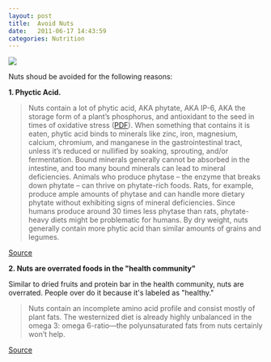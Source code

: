 ```yaml
---
layout: post
title:  Avoid Nuts
date:   2011-06-17 14:43:59
categories: Nutrition
---
```


<img src="{{ site.baseurl }}/assets/nuts.jpg"  width=""/>

Nuts shoud be avoided for the following reasons:

**1. Phyctic Acid.** 

> Nuts contain a lot of phytic acid, AKA phytate, AKA IP-6, AKA the storage form of a plant’s phosphorus, and antioxidant to the seed in times of oxidative stress ([PDF](http://www.google.com/url?sa=t&rct=j&q=phytic%20acid%20longecity&source=web&cd=5&ved=0CGUQFjAE&url=http%3A%2F%2Fjxb.oxfordjournals.org%2Fcontent%2F60%2F3%2F967.full.pdf&ei=O5uwT4GmCvHWiAK3qKC2BA&usg=AFQjCNEmbZukabHmMrUhfrKRRN6CItQNig&sig2=M_Ol1B0pz0NxZ1ptddSQ_w)). When something that contains it is eaten, phytic acid binds to minerals like zinc, iron, magnesium, calcium, chromium, and manganese in the gastrointestinal tract, unless it’s reduced or nullified by soaking, sprouting, and/or fermentation. Bound minerals generally cannot be absorbed in the intestine, and too many bound minerals can lead to mineral deficiencies. Animals who produce phytase – the enzyme that breaks down phytate – can thrive on phytate-rich foods. Rats, for example, produce ample amounts of phytase and can handle more dietary phytate without exhibiting signs of mineral deficiencies. Since humans produce around 30 times less phytase than rats, phytate-heavy diets might be problematic for humans. By dry weight, nuts generally contain more phytic acid than similar amounts of grains and legumes.

[Source](http://www.marksdailyapple.com/nuts-and-phytic-acid/)


**2. Nuts are overrated foods in the "health community"**

Similar to dried fruits and protein bar in the health community, nuts are overrated.  People over do it
because it's labeled as "healthy."

> Nuts contain an incomplete amino acid profile and consist mostly of plant fats. The westernized diet is already highly unbalanced in the omega 3: omega 6-ratio—the polyunsaturated fats from nuts certainly won’t help.

[Source](http://fitnessblackbook.com/diet-tips/martin-berkhan-scorch-through-your-fat-loss-plateau/)


